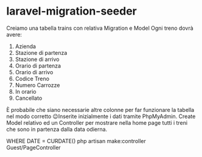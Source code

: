 # laravel-migration-seeder

Creiamo una tabella trains con relativa Migration e Model Ogni treno dovrà avere:

1. Azienda
2. Stazione di partenza
3. Stazione di arrivo
4. Orario di partenza
5. Orario di arrivo
6. Codice Treno
7. Numero Carrozze
8. In orario
9. Cancellato

È probabile che siano necessarie altre colonne per far funzionare la tabella nel modo corretto :wink:Inserite inizialmente i dati tramite PhpMyAdmin.
Create Model relativo ed un Controller per mostrare nella home page tutti i treni che sono in partenza dalla data odierna.



WHERE DATE = CURDATE()
php artisan make:controller Guest/PageController